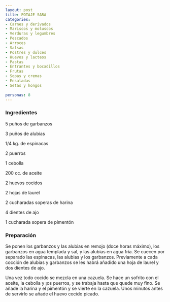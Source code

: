 ```yaml
---
layout: post
title: POTAJE SARA
categories:
- Carnes y derivados
- Mariscos y moluscos
- Verduras y legumbres
- Pescados
- Arroces
- Salsas
- Postres y dulces
- Huevos y lacteos
- Pastas
- Entrantes y bocadillos
- Frutas
- Sopas y cremas
- Ensaladas
- Setas y hongos
 
personas: 8 
---
```

<h3>Ingredientes</h3>
5 puños de garbanzos

3 puños de alubias

1/4 kg. de espinacas

2 puerros

1 cebolla

200 cc. de aceite

2 huevos cocidos

2 hojas de laurel

2 cucharadas soperas de harina

4 dientes de ajo

1 cucharada sopera de pimentón

<h3>Preparación</h3>
Se ponen los garbanzos y las alubias en remojo (doce horas máximo), los garbanzos en agua templada y sal, y las alubias en agua fría. Se cuecen por separado las espinacas, las alubias y los garbanzos. Previamente a cada cocción de alubias y garbanzos se les habrá añadido una hoja de laurel y dos dientes de ajo.

Una vez todo cocido se mezcla en una cazuela. Se hace un sofrito con el aceite, la cebolla y &iexcl;os puerros, y se trabaja hasta que quede muy fino. Se añade la harina y el pimentón y se vierte en la cazuela. Unos minutos antes de servirlo se añade el huevo cocido picado.

